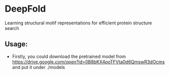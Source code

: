 # DeepFold
Learning structural motif representations for efficient protein structure search

## Usage:

* Firstly, you could download the pretrained model from https://drive.google.com/open?id=0B8bKX4poTFVta0d6QmswR3dOcms and put it under ./models
